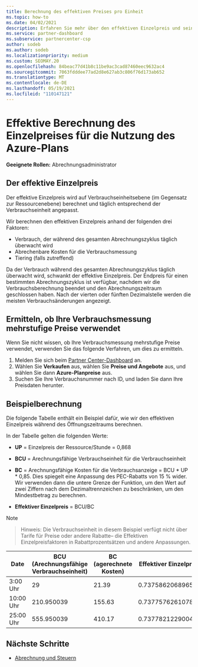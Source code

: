 ```yaml
---
title: Berechnung des effektiven Preises pro Einheit
ms.topic: how-to
ms.date: 04/02/2021
description: Erfahren Sie mehr über den effektiven Einzelpreis und seine Berechnung. Dieser Artikel enthält auch eine Beispielberechnung.
ms.service: partner-dashboard
ms.subservice: partnercenter-csp
author: sodeb
ms.author: sodeb
ms.localizationpriority: medium
ms.custom: SEOMAY.20
ms.openlocfilehash: 84beac77d41b8c11be9ac3cad87460eec9632ac4
ms.sourcegitcommit: 7063fdddee77ad2d8e627ab3c806f76d173ab652
ms.translationtype: MT
ms.contentlocale: de-DE
ms.lasthandoff: 05/19/2021
ms.locfileid: "110147121"
---
```

# <a name="effective-unit-price-calculation-for-azure-plan-consumption"></a>Effektive Berechnung des Einzelpreises für die Nutzung des Azure-Plans

**Geeignete Rollen:** Abrechnungsadministrator

## <a name="the-effective-unit-price"></a>Der effektive Einzelpreis

Der effektive Einzelpreis wird auf Verbrauchseinheitsebene (im Gegensatz zur Ressourcenebene) berechnet und täglich entsprechend der Verbrauchseinheit angepasst.

Wir berechnen den effektiven Einzelpreis anhand der folgenden drei Faktoren:

- Verbrauch, der während des gesamten Abrechnungszyklus täglich überwacht wird
- Abrechenbare Kosten für die Verbrauchsmessung
- Tiering (falls zutreffend)

Da der Verbrauch während des gesamten Abrechnungszyklus täglich überwacht wird, schwankt der effektive Einzelpreis. Der Endpreis für einen bestimmten Abrechnungszyklus ist verfügbar, nachdem wir die Verbrauchsberechnung beendet und den Abrechnungszeitraum geschlossen haben. Nach der vierten oder fünften Dezimalstelle werden die meisten Verbrauchsänderungen angezeigt.

## <a name="find-out-whether-your-meter-uses-tiered-pricing"></a>Ermitteln, ob Ihre Verbrauchsmessung mehrstufige Preise verwendet

Wenn Sie nicht wissen, ob Ihre Verbrauchsmessung mehrstufige Preise verwendet, verwenden Sie das folgende Verfahren, um dies zu ermitteln. 

1. Melden Sie sich beim [Partner Center-Dashboard](https://partner.microsoft.com/dashboard/) an.
2. Wählen Sie **Verkaufen** aus, wählen Sie **Preise und Angebote** aus, und wählen Sie dann **Azure-Planpreise** aus.
3. Suchen Sie Ihre Verbrauchsnummer nach ID, und laden Sie dann Ihre Preisdaten herunter. 

## <a name="sample-calculation"></a>Beispielberechnung

Die folgende Tabelle enthält ein Beispiel dafür, wie wir den effektiven Einzelpreis während des Öffnungszeitraums berechnen.

In der Tabelle gelten die folgenden Werte: 

- **UP** = Einzelpreis der Ressource/Stunde = 0,868

- **BCU** = Arechnungsfähige Verbrauchseinheit für die Verbrauchseinheit

- **BC** = Arechnungsfähige Kosten für die Verbrauchsanzeige = BCU * UP * 0,85. Dies spiegelt eine Anpassung des PEC-Rabatts von 15 % wider. Wir verwenden dann die untere Grenze der Funktion, um den Wert auf zwei Ziffern nach dem Dezimaltrennzeichen zu beschränken, um den Mindestbetrag zu berechnen. 

- **Effektiver Einzelpreis** = BCU/BC

>[!NOTE]

>Hinweis: Die Verbrauchseinheit in diesem Beispiel verfügt nicht über Tarife für Preise oder andere Rabatte– die Effektiven Einzelpreisfaktoren in Rabattprozentsätzen und andere Anpassungen.


| Date | BCU (Arechnungsfähige Verbrauchseinheit) | BC (agerechnete Kosten) | Effektiver Einzelpreis |
| ------ | ----------- | ----------- | ----------- |  
| 3:00 Uhr | 29 | 21.39 | 0.737586206896552 |
| 10:00 Uhr | 210.950039 | 155.63 | 0.737757626107858 |
| 25:00 Uhr | 555.950039 | 410.17 | 0.737782122900436 |

## <a name="next-steps"></a>Nächste Schritte

- [Abrechnung und Steuern](billing.md)
